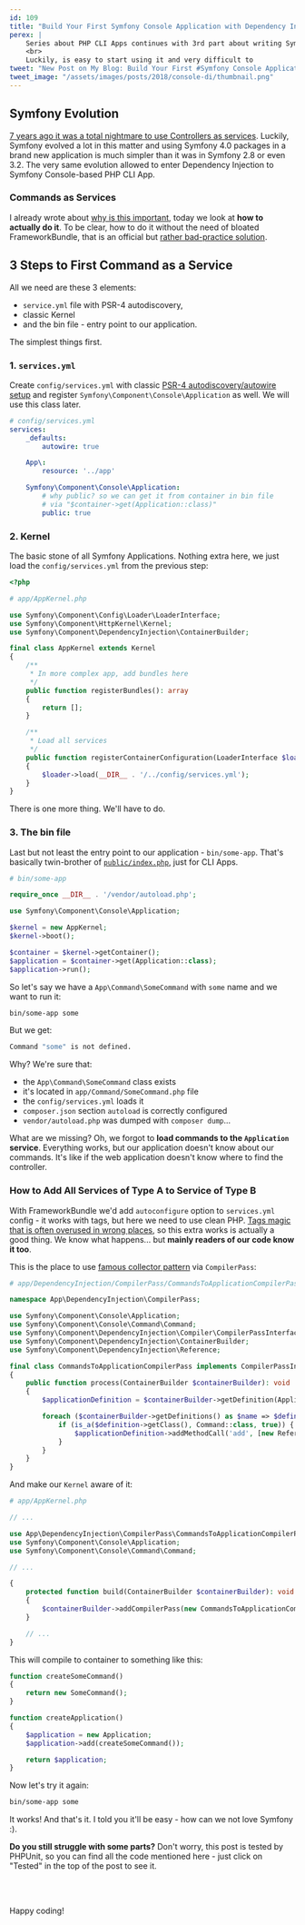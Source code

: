 ```yaml
---
id: 109
title: "Build Your First Symfony Console Application with Dependency Injection Under 4 Files"
perex: |
    Series about PHP CLI Apps continues with 3rd part about writing Symfony Console Application with Dependency Injection in the first place. Not last, not second, **but the first**.
    <br>
    Luckily, is easy to start using it and very difficult to
tweet: "New Post on My Blog: Build Your First #Symfony Console Application with Dependency Injection Under 4 Files #cli #php"
tweet_image: "/assets/images/posts/2018/console-di/thumbnail.png"
---
```


## Symfony Evolution

[7 years ago it was a total nightmare to use Controllers as services](http://richardmiller.co.uk/2011/04/15/symfony2-controller-as-service). Luckily, Symfony evolved a lot in this matter and using Symfony 4.0 packages in a brand new application is much simpler than it was in Symfony 2.8 or even 3.2. The very same evolution allowed to enter Dependency Injection to Symfony Console-based PHP CLI App.

### Commands as Services

I already wrote about [why is this important](/blog/2018/05/07/why-you-should-combine-symfony-console-and-dependency-injection/#3-symfony-console-meets-symfony-dependencyinjection), today we look at **how to actually do it**. To be clear, how to do it without the need of bloated FrameworkBundle, that is an official but [rather bad-practice solution](https://matthiasnoback.nl/2013/10/symfony2-console-commands-as-services-why).

## 3 Steps to First Command as a Service

All we need are these 3 elements:

- `service.yml` file with PSR-4 autodiscovery,
- classic Kernel
- and the bin file - entry point to our application.

The simplest things first.

### 1. `services.yml`

Create `config/services.yml` with classic [PSR-4 autodiscovery/autowire setup](https://github.com/symfony/symfony/pull/21289#issue-101559374) and register `Symfony\Component\Console\Application` as well. We will use this class later.

```yaml
# config/services.yml
services:
    _defaults:
        autowire: true

    App\:
        resource: '../app'

    Symfony\Component\Console\Application:
        # why public? so we can get it from container in bin file
        # via "$container->get(Application::class)"
        public: true
```

### 2. Kernel

The basic stone of all Symfony Applications. Nothing extra here, we just load the `config/services.yml` from the previous step:

```php
<?php

# app/AppKernel.php

use Symfony\Component\Config\Loader\LoaderInterface;
use Symfony\Component\HttpKernel\Kernel;
use Symfony\Component\DependencyInjection\ContainerBuilder;

final class AppKernel extends Kernel
{
    /**
     * In more complex app, add bundles here
     */
    public function registerBundles(): array
    {
        return [];
    }

    /**
     * Load all services
     */
    public function registerContainerConfiguration(LoaderInterface $loader): void
    {
        $loader->load(__DIR__ . '/../config/services.yml');
    }
}
```

There is one more thing. We'll have to do.

### 3. The bin file

Last but not least the entry point to our application - `bin/some-app`. That's basically twin-brother of [`public/index.php`](https://github.com/symfony/demo/blob/beb3aa8e988527f16ac50f792eede240fafbfdfc/public/index.php#L35-L39), just for CLI Apps.

```php
# bin/some-app

require_once __DIR__ . '/vendor/autoload.php';

use Symfony\Component\Console\Application;

$kernel = new AppKernel;
$kernel->boot();

$container = $kernel->getContainer();
$application = $container->get(Application::class);
$application->run();
```

So let's say we have a `App\Command\SomeCommand` with `some` name and we want to run it:

```bash
bin/some-app some
```

But we get:

```bash
Command "some" is not defined.
```

Why? We're sure that:

- the `App\Command\SomeCommand` class exists
- it's located in `app/Command/SomeCommand.php` file
- the `config/services.yml` loads it
- `composer.json` section `autoload` is correctly configured
- `vendor/autoload.php` was dumped with `composer dump`...

What are we missing? Oh, we forgot to **load commands to the `Application` service**. Everything works, but our application doesn't know about our commands. It's like if the web application doesn't know where to find the controller.

### How to Add All Services of Type A to Service of Type B

With FrameworkBundle we'd add `autoconfigure` option to `services.yml` config - it works with tags, but here we need to use clean PHP.
[Tags magic that is often overused in wrong places](/blog/2017/02/12/drop-all-service-tags-in-your-nette-and-symfony-applications/), so this extra works is actually a good thing. We know what happens... but **mainly readers of our code know it too**.

This is the place to use [famous collector pattern](/blog/2018/03/08/why-is-collector-pattern-so-awesome/#drop-that-expression-language-magic) via `CompilerPass`:

```php
# app/DependencyInjection/CompilerPass/CommandsToApplicationCompilerPass.php

namespace App\DependencyInjection\CompilerPass;

use Symfony\Component\Console\Application;
use Symfony\Component\Console\Command\Command;
use Symfony\Component\DependencyInjection\Compiler\CompilerPassInterface;
use Symfony\Component\DependencyInjection\ContainerBuilder;
use Symfony\Component\DependencyInjection\Reference;

final class CommandsToApplicationCompilerPass implements CompilerPassInterface
{
    public function process(ContainerBuilder $containerBuilder): void
    {
        $applicationDefinition = $containerBuilder->getDefinition(Application::class);

        foreach ($containerBuilder->getDefinitions() as $name => $definition) {
            if (is_a($definition->getClass(), Command::class, true)) {
                $applicationDefinition->addMethodCall('add', [new Reference($name)]);
            }
        }
    }
}
```

And make our `Kernel` aware of it:

```php
# app/AppKernel.php

// ...

use App\DependencyInjection\CompilerPass\CommandsToApplicationCompilerPass;
use Symfony\Component\Console\Application;
use Symfony\Component\Console\Command\Command;

// ...

{
    protected function build(ContainerBuilder $containerBuilder): void
    {
        $containerBuilder->addCompilerPass(new CommandsToApplicationCompilerPass);
    }

    // ...
}
```

This will compile to container to something like this:

```php
function createSomeCommand()
{
    return new SomeCommand();
}

function createApplication()
{
    $application = new Application;
    $application->add(createSomeCommand());

    return $application;
}
```

Now let's try it again:

```bash
bin/some-app some
```

It works! And that's it. I told you it'll be easy - how can we not love Symfony :).

**Do you still struggle with some parts?** Don't worry, this post is tested by PHPUnit, so you can find all the code mentioned here - just click on "Tested" in the top of the post to see it.

<br><br>

Happy coding!
